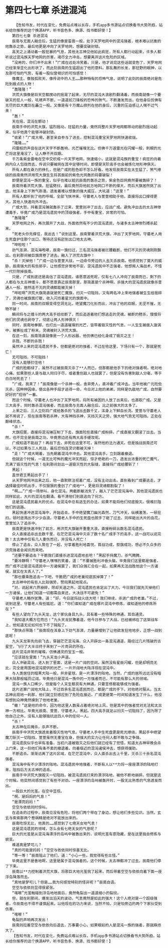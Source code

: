 # 第四七七章 杀进混沌
        【告知书友，时代在变化，免费站点难以长存，手机app多书源站点切换看书大势所趋，站长给你推荐的这个换源APP，听书音色多、换源、找书都好使！】
       第四七七章 杀进混沌
       辰南与无面人融合后，生猛的像是蛮兽一般，处于天罗地网中的混沌强者，根本难以抗衡的他轰杀之势，最后他更是冲向了天罗地网，想要突破封锁。
       高天之上涌动着一股狂暴的气息，其他太古神见他如此疯狂，所有人都行动起来，许多人都听说过混沌族天罗地网的厉害，竭尽全力冲击，想要离开这片危险的区域。
       “没用的，你们冲不出来！”广成在远处冷笑着。只是，他才说完这些话就变色了，天罗地网已经渐渐显化出形状了，而此刻辰南的生猛超出了他的意料。那乱舞的长发，那狂野的眼神，以及那可怕的气势，有着一股似曾相识的可怕感觉！
       像魔主、像独孤败天、像传说中的人王……那种特有的恐怖气息，说明了此刻的辰南绝对是危险到极点的人物！
       “轰隆隆！”
       洪荒大旗像是将天空都搅动的摇晃了起来，无尽的混沌大浪剧烈翻涌着，而辰南就像一个要破天的狂人一般，吼啸声不断，一道道如刀锋般的恐怖的煞气，不断激发而出，在他身后仿佛有无尽的巨大魔剑在矗立一般。又像是有十万魔山排列在他的身后，沉重的压迫感让人喘不过气来！
       “轰！”
       天在摇，混沌在颤动！
       辰南手中的洪荒大旗，猛烈摇动，狂猛的力量，竟然将整片天罗地网都带动的剧烈摇动起来，似乎他真个能够冲破封锁。
       “收紧！”广成大喝，甚至亲自参与了进去，控制混沌重宝天罗地网快速收拢。
       “隆隆……”
       闷雷般的声音在这片天宇不断轰响，光芒璀璨无比。仿佛千万道雷光在闪耀一般，刺眼的光芒将这里淹没了，让人睁不开双眼。
       千万条紫金雷电在空中交织成一片天罗地网，快速缩小，这就是混沌族的重宝！疯狂的向着网内众人包拢而去，传说只要被网在其中足够时间，即便是天阶高手也会被炼化地形神俱灭。
       所有人都在奋力的挣扎，但是广成的脸色却不怎么好看。他发现辰南实在太生猛了，煞气缭绕的辰南竟然洪用荒大旗生生将其面前的紫色光网轰的将要破裂！
       即便是混沌一族的重宝，似乎也难以抵抗辰南的轰杀之势，紫金色巨网竟然要被轰碎了！
       辰南持着洪荒大旗，狂猛劈扫，最后竟然将他前方地网口不断的撑大，而后大旗居然挑了出去，他浑身上下煞气弥漫。透发着难以想象的强大威压，大吼道：“这里！”
       所有人都听到了他的呼喊，全部飞快冲来，守墓老人与萱萱相助于他，直接将出口撑得更大。其他人快速向外冲去。
       广成大怒，持着混沌锤就轰杀了过来，萱萱则冲了出去，应战广成。避免冲出去的太古神惨遭毒手，毕竟广成乃是混沌遗民中的顶级强者，手中有重宝，非常的可怕。
       “轰隆隆”
       天罗地网之外，再次展开了大战，外面依然有不少的混沌遗民，与诸多太古神惨烈搏杀起来。
       “死老头你先撑住，我出去！”说到这里。辰南擎着洪荒大旗，冲出了天罗地网，守墓老人用生死盘护住那个出口，等待还没有赶到出口地太古神。
       “哗啦啦！”
       劲气澎湃，混沌海咆哮，辰南一旗扫过，三名混沌强者被拦腰截断，他们不灭的灵魂刚刚飘出。在刹那间被巨旗席卷了进去。融入了洪荒古旗中！
       “杀！灭掉他！”广成一边与萱萱大战，一边命令旁边的人去灭杀辰南。他感觉到了莫大的威胁，辰南强大的有些邪乎，让他感觉非常地不安。混沌遗民中不乏强者，他想用人海战术，不惜一代价除掉辰南。
       只是，广成到底还是高估了混沌遗民，谁愿意送死呢，仅有七八人冲向了辰南而已，剩下的人都在与太古神缠斗，都不愿意靠近辰南那里，那简直是个杀神啊，杀强大的混沌遗民就像杀普通人一般，居然连不灭的灵魂都能被灭掉！
       “哗啦啊”洪荒大旗简直就是死亡魔旗，扫灭一切阻挡，又有两名冲上来地强者被生生给摇碎了，灵魂也被旗面打散，收入闪烁着星光的旗面中。
       同一时间，辰南的双眼变得空洞无比，绝望魔刀化形而出，冲出了他的双眼，无坚不摧，无物不破！
       瞬间将与之缠斗的两大高手给绞断了，而后追逐着他们想逃走的灵魂，被断的劈杀，慢慢将他们的灵魂也剥夺了，彻底让两人形神俱灭！
       同时，辰南地拳脚，也打出一道道璀璨的光芒，皆带着毁灭性的气息，一人生生被居入漩涡中，被撕扯成了粉末，灵魂被封入洪荒大旗。
       在这一刻，辰南简直就像是一个人形凶器，他仿佛已经化身成了毁灭之王！
       杀戮，不断的杀戮！
       虽然冲上来的混沌遗民不多，但都是绝对的强者，不过在他这里，下场只有一个，那就是死亡！
       无可阻挡，不可阻挡！
       没有人能够拦住他！
       广成的脸都绿了，虽然不过被辰南灭杀了**人而已，但那都是他手下的绝对强者啊，绝对地心痛，如果那些人是与敌人同归于尽，或者重创敌人也就罢了，但是没有伤害到敌人分毫，等于白白地死去了！
       “广成，我来了！”辰南像是一个杀神一般，舍弃旁人，直冲着广成冲去。当年他被广元险些灭杀，因种种因缘，使出各种手段才逃得一命，今日对上他的弟弟，同样是仇敌地广成，自然要好好的“招待”一番。
       而这个时候。守墓老人也冲出了天罗地网，将所有被困的人放了出来后，也直取广成。又是三大高手，同时轰杀混沌强者，而且辰南与无面人融合后，比之前强大的太多了。
       上来之后，三人立刻将广成给轰杀的飞退出去数千丈，浑身上下鲜血长流。萱萱与守墓老人就不用说了，现在辰南等若杀神，大有神挡杀神，天挡灭天之势，强大地气势无可阻挡，正处在巅峰状态。
       “杀！”
       大旗招展，直接将混沌锤压制了下去，旗面险些直接广成粉碎。广成直接又翻滚了出去。当然，也不完全是辰南之功，毕竟旁边还有两大高手硬攻呢。
       广成知道不能战了！再战下去，非死在这里不可，虽然他的法力通天。但是独战辰南还可以，不过如果与三人死战，最后恐怕连灵识都被灭掉！
       “走！”广成大喝着，当先朝着混沌中冲去。其他混沌高手。立刻跟着撤退。
       但就这个时候，一道无比可怖的魔光冲天而起，惊才绝艳的一刀，透发出浓重的死亡魔气，充满了毁灭性的气息！在刹那间划出一道毁灭性的大裂缝，直接将广成给腰斩了！
       黑起！
       盖世君王黑起出手了！
       从天罗地网冲出来之后，他一直默默注视着广成，没有主动出击。直到看到广成要逃走，才选择最佳时机出手，不仅狠狠的重创了广成地**，更是将灵魂都割裂了！
       “啊……”广成一场惨叫，身化混沌，两截断躯消失了，融入了茫茫混沌海中。其他混沌遗民也同样如此，大片的混沌在翻涌。看不清他们到底逃向了何方。
       这是混沌遗民最大的优点。在混沌中总有逃生的办法，如果不能将他们彻底毁灭。很难拦阻他们的逃路。
       黑起快速冲进混沌海中，开始追击，手中绝望魔刀幽光森然，刀气冲天，纵横激荡，一顿狂扫，顿时迸溅出不少少血浪。守墓老人手中的生死盘也脱手了砸了过去，同样砸出大片的血花，萱萱加入了追杀中。
       辰南更是快速冲到了前方，用洪荒大旗破开重重大浪，直接粉碎出数名混沌遗民。
       众人直接追杀出去数千里，在茫茫混沌海中灭杀了数十名广成手下的高手，这一战可以说完胜！太古神中仅有几人重伤而已，并没有人死亡！
       停止了追击，众人聚在了一起，分享着胜利地喜悦，首战功成，祭旗成功，想必不久众多的洪荒强者会闻讯而来吧。
       “还要不要追击？干脆我们直接杀进混沌遗地去吧！”黑起手持魔刀，杀气腾腾。
       “要冷静啊！”守墓老人嘿嘿的笑着，道：“不要被胜利冲昏头脑，毕竟我们这里都是强者，而广成不过是混沌遗民中一方诸侯罢了，我们众强汇合在一起，如果再无法战胜他这个一方诸侯，就实在太丢人了。”
       “那也要乘胜追击一下吧，干脆把广成的老巢彻底拔掉算了！”
       太古神中的有些人比较强势，赞同黑起地观点。
       “对，说起来六界崩碎，除却天道之外，混沌遗民也肯定出了大力，今日我们就先灭掉他们一方诸侯，让他们知道一切都需血来还，大决战不可避免！”
       守墓老人略作犹豫，道：“好，今日就将战火烧大吧！我们继续，杀进广成的老巢。”不过，说到这里，守墓老人有些尴尬，道：“你们谁知道广成在哪片混沌中修炼，谁知道他的修炼所在？”
       有些人望向了九头天龙，这个家伙身具九头，具有着一些特殊的神通，耳目通灵。
       “我知道大概方位而已！”九头天龙犹豫着道，他今日参与了大战，已经被绑在了这架战车上，他知道无论如何也下不了贼船了。
       “那快点带路！”辰南现在浑身上下劲气澎湃，力量暴增到了让他欲发狂地地步，正想一战到底呢！
       九头天龙率先向前飞去，穿越茫茫混沌海，众人开辟出一条混沌通道，路经过几片残破的古星空，飞行了大半日终于来到了一片奇异的所在。
       这片混沌非常的璀璨。仿佛通灵的宝玉一般。
       “应该就在里面！”九头天龙小声道。
       众人冲破混沌，进入到了里面，这是一片广阔的空间，虽然没有星辰闪耀，但是却明亮无比，完全是周围地混沌提供的光芒，一片开阔地大陆浮现在混沌中。
       与人类居住的暗黑大陆一般，并非星球。是一片漂浮的陆地。当然，广成的居所远远没有暗黑大陆那般幅员辽阔，毕竟他只是混沌一族中的一方强者而已，不可能有那么大的领域。
       混沌一族人口稀少，但是每个人天生都具有大神通，只要苦修都能够成为强者。
       这片还算广阔地大陆上，不过百余名混沌遗民而已，都是广成的手下。对他绝对服从。当太古神出现地一刹那，他们就立刻感应到了危险在接近。广成更是第一时间知道发生了什么，他没有想到众神竟然摸到了他地老巢。
       “撤！”这是他的命令，因为他这里人数虽占着绝对地上风，但是其中的强者觉对无法和太古神一方相比。毕竟光辰南、萱萱、守墓老人、黑起。四大高手就足以扫灭一切阻挡了，因为除了他自己之外，没有人能够独抗这四人中的任何一人。
       “杀！”
       太古神在后掩杀，杀声不断。
       辰南手中洪荒大旗透发着毁灭性地气息。守墓老人手中生死盘更是死光缭绕，黑起手中绝望魔刀斩灭一切阻挡，萱萱虽然无重宝在身，但强大的实力让任何人都不敢与之争锋。
       混沌遗民似乎也早有准备，当初六道被毁灭之后他们就已经有了觉悟，知道太古神早晚会杀上门来，这一刻他们有条不紊的撤退着。向着临近的混沌诸侯冲去，想获得援助。
       不断追杀。渐渐远离了这片区域，在茫茫混沌中，众人直杀出去上千里，灭杀三十余名混沌强者。
       混沌海中有不少漂浮的陆地。混沌遗民中地强者，不断有人以**力将一座座漂浮的陆地打来，阻挡后方太古神的追击。
       辰南手中洪荒大旗毁灭一切阻挡，被混沌遗民打来的漂浮陆地，被他不断地崩碎。但就是这个时候。他突然间感觉到了有些不对劲。一座漂浮的岛屿被轰开时，一股无比熟悉的气息透发而出。
       一股巨大的光茧。在空中显现。
       “啊，是妈妈的气息！”
       “是漂亮妈妈！”
       空空与依依同时惊叫。
       在追击的过程中，辰南见没有危险，将他们两个带在了身边，想让他们多些见识。当然，玄玄与索索那两个惹祸精是绝对不能放出来的。
       辰南吃惊无比，他真的……感觉到了七绝天女地气息！
       这是混沌遗民的领域，怎么会有七绝天女的气息呢？
       巨大的光茧是从混沌海漂浮的岛屿中被轰出来的，说明光茧有意隐藏，是在这里独自修炼与蜕变。
       难道真是梦可儿？
       “真的可能是妈妈！”空空与依依同时惊喜无比。
       “等一等！”辰南阻止了他们，道：“小心一些，我觉得有些古怪。”
       毕竟这里不是善地啊，这里是属于混沌强者的。这个时候，太古神都冲了过去，辰南他们停了下来。
       辰南以**力控制着洪荒大旗，将那巨大地光茧挑了起来，而后带着空空与依依向着下面一座浮岛降落而去。
       “真地是梦可儿？但是……我为何感觉特别的怪异呢？”辰南自语。
       空空与依依则显得很紧张。
       “喀嚓”光茧触碰到浮岛地地面后，竟然龟裂出一道道细小的裂纹。
       但，就在刹那间，爆发出滔天的波动，气息竟然是如此的强大！这个人绝对是一个超级强者，令辰南也不得不谨慎起来。以他现在的功力来说，当然不怕，只是怕旁边的两个下家伙受到伤害。
       “喀嚓！”
       龟裂的声响再次发出！
       辰南则拉着空空与依依向后退去，万事要小心，如果眼前的人是混沌一族的强者，那就麻烦大了。
       【告知书友，时代在变化，免费站点难以长存，手机app多书源站点切换看书大势所趋，站长给你推荐的这个换源APP，听书音色多、换源、找书都好使！】